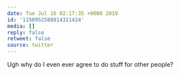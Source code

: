 ```yaml
---
date: Tue Jul 16 02:17:35 +0000 2019
id: '1150952588814311424'
media: []
reply: false
retweet: false
source: twitter
---
```


Ugh why do I even ever agree to do stuff for other people?